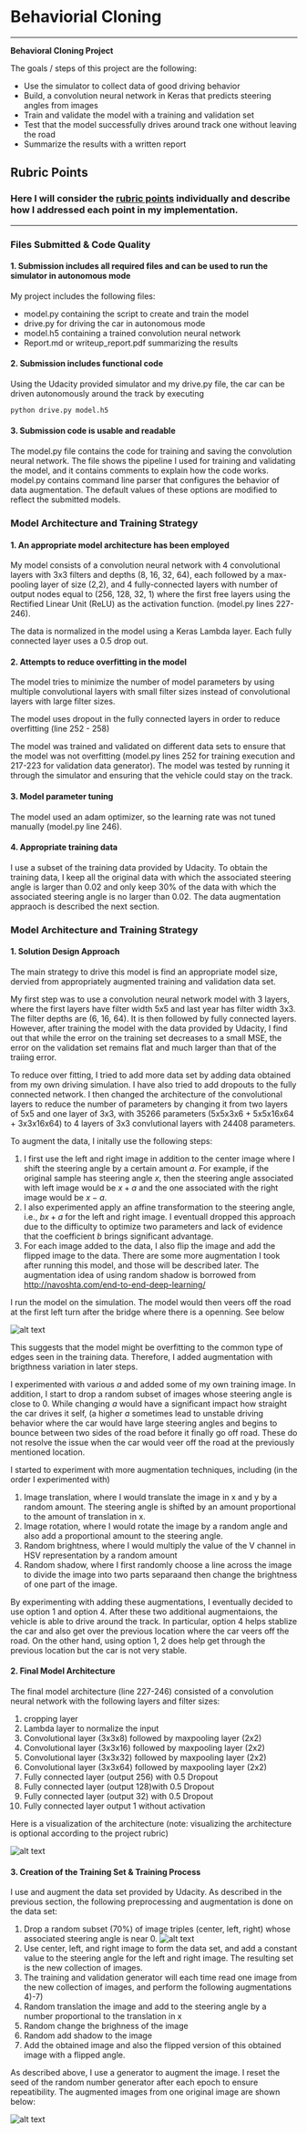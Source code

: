 # Behaviorial Cloning


---

**Behavioral Cloning Project**

The goals / steps of this project are the following:
* Use the simulator to collect data of good driving behavior
* Build, a convolution neural network in Keras that predicts steering angles from images
* Train and validate the model with a training and validation set
* Test that the model successfully drives around track one without leaving the road
* Summarize the results with a written report


[//]: # (Image References)

[image1]: ./examples/running_off_road.jpg "Runningoff road"
[image2]: ./examples/model.png "Grayscaling"
[image3]: ./examples/steering_angle_distribution.png "Angle distribution"
[image4]: ./examples/example_of_augmented_images.png "Augmented images"


## Rubric Points
### Here I will consider the [rubric points](https://review.udacity.com/#!/rubrics/432/view) individually and describe how I addressed each point in my implementation.  

---
### Files Submitted & Code Quality

#### 1. Submission includes all required files and can be used to run the simulator in autonomous mode

My project includes the following files:
* model.py containing the script to create and train the model
* drive.py for driving the car in autonomous mode
* model.h5 containing a trained convolution neural network 
* Report.md or writeup_report.pdf summarizing the results

#### 2. Submission includes functional code
Using the Udacity provided simulator and my drive.py file, the car can be driven autonomously around the track by executing 
```sh
python drive.py model.h5
```

#### 3. Submission code is usable and readable

The model.py file contains the code for training and saving the convolution neural network. The file shows the pipeline I used for training and validating the model, and it contains comments to explain how the code works. model.py contains command line parser that configures the behavior of data augmentation. The default values of these options are modified to reflect the submitted models. 

### Model Architecture and Training Strategy

#### 1. An appropriate model architecture has been employed

My model consists of a convolution neural network with 4 convolutional layers with 3x3 filters and depths (8, 16, 32, 64), each followed by a max-pooling layer of size (2,2), and 4 fully-connected layers with number of output nodes equal to (256, 128, 32, 1) where the first free layers using the Rectified Linear Unit (ReLU) as the activation function. (model.py lines 227-246).

The data is normalized in the model using a Keras Lambda layer. Each fully connected layer uses a 0.5 drop out. 


#### 2. Attempts to reduce overfitting in the model

The model tries to minimize the number of model parameters by using multiple convolutional layers with small filter sizes instead of convolutional layers with large filter sizes. 

The model uses dropout in the fully connected layers in order to reduce overfitting (line 252 - 258)

The model was trained and validated on different data sets to ensure that the model was not overfitting (model.py lines 252 for training execution and 217-223 for validation data generator). The model was tested by running it through the simulator and ensuring that the vehicle could stay on the track.

#### 3. Model parameter tuning

The model used an adam optimizer, so the learning rate was not tuned manually (model.py line 246).

#### 4. Appropriate training data

I use a subset of the training data provided by Udacity. To obtain the training data, I keep all the original data with which the associated steering angle is larger than 0.02 and only keep 30% of the data with which the associated steering angle is no larger than 0.02. The data augmentation appraoch is described the next section. 

### Model Architecture and Training Strategy

#### 1. Solution Design Approach

The main strategy to drive this model is find an appropriate model size, dervied from appropriately augmented training and validation data set. 

My first step was to use a convolution neural network model with 3 layers, where the first layers have filter width 5x5 and last year has filter width 3x3. The filter depths are (6, 16, 64). It is then followed by fully connected layers. However, after training the model with the data provided by Udacity, I find out that while the error on the training set decreases to a small MSE, the error on the validation set remains flat and much larger than that of the traiing error. 

To reduce over fitting, I tried to add more data set by adding data obtained from my own driving simulation. I have also tried to add dropouts to the fully connected network. I then changed the architecture of the convolutional layers to reduce the number of parameters by changing it from two layers of 5x5 and one layer of 3x3, with 35266 parameters (5x5x3x6 + 5x5x16x64 + 3x3x16x64) to 4 layers of 3x3 convlutional layers with 24408 parameters.  

To augment the data, I initally use the following steps:
1. I first use the left and right image in addition to the center image where I shift the steering angle by a certain amount $a$. For example, if the original sample has steering angle $x$, then the steering angle associated with left image would be $x+a$ and the one associated with the right image would be $x-a$.
2. I also experimented apply an affine transformation to the steering angle, i.e., $bx+a$ for the left and right image. I eventuall dropped this approach due to the difficulty to optimize two parameters and lack of evidence that the coefficient $b$ brings significant advantage. 
3. For each image added to the data, I also flip the image and add the flipped image to the data.
There are some more augmentation I took after running this model, and those will be described later. The augmentation idea of using random shadow is borrowed from http://navoshta.com/end-to-end-deep-learning/

I run the model on the simulation. The model would then veers off the road at the first left turn after the bridge where there is a openning. See below

![alt text][image1]

This suggests that the model might be overfitting to the common type of edges seen in the training data. Therefore, I added augmentation with brigthness variation in later steps.

I experimented with various $a$ and added some of my own training image. In addition, I start to drop a random subset of images whose steering angle is close to 0. While changing $a$ would have a significant impact how straight the car drives it self, (a higher $a$ sometimes lead to unstable driving behavior where the car would have large steering angles and begins to bounce between two sides of the road before it finally go off road. These do not resolve the issue when the car would veer off the road at the previously mentioned location.

I started to experiment with more augmentation techniques, including (in the order I experimented with)
1. Image translation, where I would translate the image in x and y by a random amount. The steering angle is shifted by an amount proportional to the amount of translation in x. 
2. Image rotation, where I would rotate the image by a random angle and also add a proportional amount to the steering angle. 
3. Random brightness, where I would multiply the value of the V channel in HSV representation by a random amount
4. Random shadow, where I first randomly choose a line across the image to divide the image into two parts separaand then change the brightness of one part of the image. 

By experimenting with adding these augmentations, I eventually decided to use option 1 and option 4. After these two additional augmentaions, the vehicle is able to drive around the track. In particular, option 4 helps stablize the car and also get over the previous location where the car veers off the road. On the other hand, using option 1, 2 does help get through the previous location but the car is not very stable.

#### 2. Final Model Architecture

The final model architecture (line 227-246) consisted of a convolution neural network with the following layers and filter sizes:
1. cropping layer
2. Lambda layer to normalize the input
3. Convolutional layer (3x3x8) followed by maxpooling layer (2x2)
4. Convolutional layer (3x3x16) followed by maxpooling layer (2x2)
5. Convolutional layer (3x3x32) followed by maxpooling layer (2x2)
6. Convolutional layer (3x3x64) followed by maxpooling layer (2x2)
7. Fully connected layer (output 256) with 0.5 Dropout
8. Fully connected layer (output 128)with 0.5 Dropout
9. Fully connected layer (output 32) with 0.5 Dropout
10. Fully connected layer output 1 without activation

Here is a visualization of the architecture (note: visualizing the architecture is optional according to the project rubric)

![alt text][image2]

#### 3. Creation of the Training Set & Training Process

I use and augment the data set provided by Udacity. As described in the previous section, the following preprocessing and augmentation is done on the data set:

1) Drop a random subset (70%) of image triples (center, left, right) whose associated steering angle is near 0.
![alt text][image3]
2) Use center, left, and right image to form the data set, and add a constant value to the steering angle for the left and right image. The resulting set is the new collection of images.
3) The training and validation generator will each time read one image from the new collection of images, and perform the following augmentations 4)-7)
4) Random translation the image and add to the steering angle by a number proportional to the translation in x
5) Random change the brighness of the image
6) Random add shadow to the image
7) Add the obtained image and also the flipped version of this obtained image with a flipped angle.  

As described above, I use a generator to augment the image. I reset the seed of the random number generator after each epoch to ensure repeatibility. The augmented images from one original image are shown below:

![alt text][image4]
